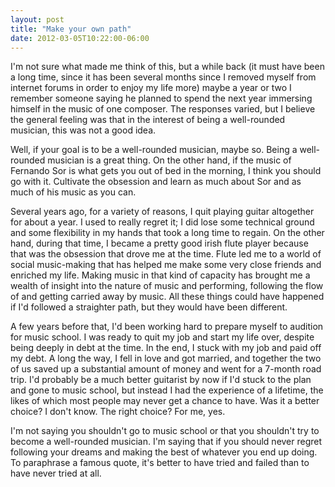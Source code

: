 ```yaml
---
layout: post
title: "Make your own path"
date: 2012-03-05T10:22:00-06:00
---
```


I'm not sure what made me think of this, but a while back (it must have been a long time, since it has been several months since I removed myself from internet forums in order to enjoy my life more) maybe a year or two I remember someone saying he planned to spend the next year immersing himself in the music of one composer. The responses varied, but I believe the general feeling was that in the interest of being a well-rounded musician, this was not a good idea.


Well, if your goal is to be a well-rounded musician, maybe so. Being a well-rounded musician is a great thing. On the other hand, if the music of Fernando Sor is what gets you out of bed in the morning, I think you should go with it. Cultivate the obsession and learn as much about Sor and as much of his music as you can.


Several years ago, for a variety of reasons, I quit playing guitar altogether for about a year. I used to really regret it; I did lose some technical ground and some flexibility in my hands that took a long time to regain. On the other hand, during that time, I became a pretty good irish flute player because that was the obsession that drove me at the time. Flute led me to a world of social music-making that has helped me make some very close friends and enriched my life. Making music in that kind of capacity has brought me a wealth of insight into the nature of music and performing, following the flow of and getting carried away by music. All these things could have happened if I'd followed a straighter path, but they would have been different.


A few years before that, I'd been working hard to prepare myself to audition for music school. I was ready to quit my job and start my life over, despite being deeply in debt at the time. In the end, I stuck with my job and paid off my debt. A long the way, I fell in love and got married, and together the two of us saved up a substantial amount of money and went for a 7-month road trip. I'd probably be a much better guitarist by now if I'd stuck to the plan and gone to music school, but instead I had the experience of a lifetime, the likes of which most people may never get a chance to have. Was it a better choice? I don't know. The right choice? For me, yes.


I'm not saying you shouldn't go to music school or that you shouldn't try to become a well-rounded musician. I'm saying that if you should never regret following your dreams and making the best of whatever you end up doing. To paraphrase a famous quote, it's better to have tried and failed than to have never tried at all.

